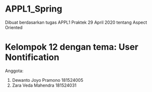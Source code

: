 # APPL1_Spring
Dibuat berdasarkan tugas APPL1 Praktek 29 April 2020 tentang Aspect Oriented
# Kelompok 12 dengan tema: User Nontification
Anggota:
1. Dewanto Joyo Pramono 181524005
2. Zara Veda Mahendra 181524031
